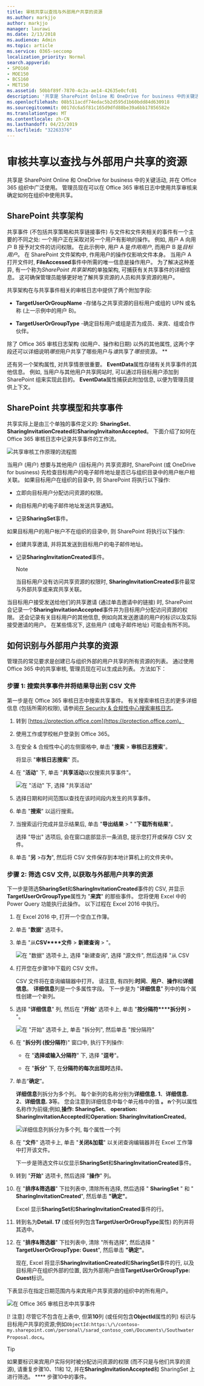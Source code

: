 ```yaml
---
title: 审核共享以查找与外部用户共享的资源
ms.author: markjjo
author: markjjo
manager: laurawi
ms.date: 2/13/2018
ms.audience: Admin
ms.topic: article
ms.service: O365-seccomp
localization_priority: Normal
search.appverid:
- SPO160
- MOE150
- BCS160
- MET150
ms.assetid: 50bbf89f-7870-4c2a-ae14-42635e0cfc01
description: '共享是 SharePoint Online 和 OneDrive for business 中的关键活动。 管理员现在可以在 Office 365 审核日志中使用共享审核来确定如何在组织中使用共享。 '
ms.openlocfilehash: 08b511acdf74edac5b2d595d1b60bdd84d630918
ms.sourcegitcommit: 0017dc6a5f81c165d9dfd88be39a6bb17856582e
ms.translationtype: MT
ms.contentlocale: zh-CN
ms.lasthandoff: 04/23/2019
ms.locfileid: "32263376"
---
```

# <a name="use-sharing-auditing-in-the-office-365-audit-log"></a>审核共享以查找与外部用户共享的资源

共享是 SharePoint Online 和 OneDrive for business 中的关键活动, 并在 Office 365 组织中广泛使用。 管理员现在可以在 Office 365 审核日志中使用共享审核来确定如何在组织中使用共享。 
  
## <a name="the-sharepoint-sharing-schema"></a>SharePoint 共享架构

共享事件 (不包括共享策略和共享链接事件) 与文件和文件夹相关的事件有一个主要的不同之处: 一个用户正在采取对另一个用户有影响的操作。 例如, 用户 A 向用户 B 授予对文件的访问权限。 在此示例中, 用户 A 是*作用用户*, 而用户 B 是*目标用户*。 在 SharePoint 文件架构中, 作用用户的操作仅影响文件本身。 当用户 A 打开文件时, **FileAccessed**事件中所需的唯一信息是操作用户。 为了解决这种差异, 有一个称为*SharePoint 共享架构*的单独架构, 可捕获有关共享事件的详细信息。 这可确保管理员能够更好地了解共享资源的人员和共享资源的用户。 
  
共享架构在与共享事件相关的审核日志中提供了两个附加字段: 
  
- **TargetUserOrGroupName** -存储与之共享资源的目标用户或组的 UPN 或名称 (上一示例中的用户 B)。 
    
- **TargetUserOrGroupType** -确定目标用户或组是否为成员、来宾、组或合作伙伴。 
    
除了 Office 365 审核日志架构 (如用户、操作和日期) 以外的其他属性, 这两个字段还可以详细说明*哪些*用户共享了哪些用户与*谁*共享了*哪些*资源。 ** 
  
还有另一个架构属性, 对共享情景很重要。 **EventData**属性存储有关共享事件的其他信息。 例如, 当用户与其他用户共享网站时, 可以通过将目标用户添加到 SharePoint 组来实现此目的。 **EventData**属性捕获此附加信息, 以便为管理员提供上下文。 

## <a name="the-sharepoint-sharing-model-and-sharing-events"></a>SharePoint 共享模型和共享事件

共享实际上是由三个单独的事件定义的: **SharingSet**、 **SharingInvitationCreated**和**SharingInvitaitonAccepted**。 下面介绍了如何在 Office 365 审核日志中记录共享事件的工作流。 
  
![共享审核工作原理的流程图](media/d83dd40f-919b-484f-bfd6-5dc8de31bff6.png)
  
当用户 (用户) 想要与其他用户 (目标用户) 共享资源时, SharePoint (或 OneDrive for business) 先检查目标用户的电子邮件地址是否已与组织目录中的用户帐户相关联。 如果目标用户在组织的目录中, 则 SharePoint 将执行以下操作:
  
-  立即向目标用户分配访问资源的权限。 
    
- 向目标用户的电子邮件地址发送共享通知。
    
- 记录**SharingSet**事件。 
    
 如果目标用户的用户帐户不在组织的目录中, 则 SharePoint 将执行以下操作: 
  
- 创建共享邀请, 并将其发送到目标用户的电子邮件地址。
    
- 记录**SharingInvitationCreated**事件。 
    
    > [!NOTE]
    > 当目标用户没有访问共享资源的权限时, **SharingInvitationCreated**事件最常与外部共享或来宾共享关联。 
  
当目标用户接受发送给他们的共享邀请 (通过单击邀请中的链接) 时, SharePoint 会记录一个**SharingInvitationAccepted**事件并为目标用户分配访问资源的权限。 还会记录有关目标用户的其他信息, 例如向其发送邀请的用户的标识以及实际接受邀请的用户。 在某些情况下, 这些用户 (或电子邮件地址) 可能会有所不同。 
  

  
## <a name="how-to-identify-resources-shared-with-external-users"></a>如何识别与外部用户共享的资源

管理员的常见要求是创建已与组织外部的用户共享的所有资源的列表。 通过使用 Office 365 中的共享审核, 管理员现在可以生成此列表。 方法如下：
  
### <a name="step-1-search-for-sharing-events-and-export-the-results-to-a-csv-file"></a>步骤 1: 搜索共享事件并将结果导出到 CSV 文件

第一步是在 Office 365 审核日志中搜索共享事件。 有关搜索审核日志的更多详细信息 (包括所需的权限), 请参阅[在 Security & 合规性中心搜索审核日志](search-the-audit-log-in-security-and-compliance.md)。
  
1. 转到 [https://protection.office.com](https://protection.office.com)。
    
2. 使用工作或学校帐户登录到 Office 365。
    
3. 在安全 & 合规性中心的左侧窗格中, 单击 "**搜索**  > **审核日志搜索**"。
    
    将显示 "**审核日志搜索**" 页。 
    
4. 在 "**活动**" 下, 单击 "**共享活动**以仅搜索共享事件"。 
    
    ![在 "活动" 下, 选择 "共享活动"](media/46bb25b7-1eb2-4adf-903a-cc9ab58639f9.png)
  
5.  选择日期和时间范围以查找在该时间段内发生的共享事件。 
    
6. 单击 "**搜索**" 以运行搜索。 
    
7. 当搜索运行完成并显示结果后, 单击 "**导出结果** \> " "**下载所有结果**"。
    
    选择 "导出" 选项后, 会在窗口底部显示一条消息, 提示您打开或保存 CSV 文件。
    
8. 单击 "**另** \>存**为**", 然后将 CSV 文件保存到本地计算机上的文件夹中。 
    

  
### <a name="step-2-filter-the-csv-file-for-resources-shared-with-external-users"></a>步骤 2: 筛选 CSV 文件, 以获取与外部用户共享的资源

下一步是筛选**SharingSet**和**SharingInvitationCreated**事件的 CSV, 并显示**TargetUserOrGroupType**属性为 "**来宾**" 的那些事件。 您将使用 Excel 中的 Power Query 功能执行此操作。 以下过程在 Excel 2016 中执行。 
  
1. 在 Excel 2016 中, 打开一个空白工作簿。
    
2. 单击 "**数据**" 选项卡。 
    
3. 单击 "从**CSV****文件** \> **新建查询** \> "。
    
    ![在 "数据" 选项卡上, 选择 "新建查询", 选择 "源文件", 然后选择 "从 CSV](media/5170ab34-b449-40ea-bd3f-f1432c1c5973.png)
  
4. 打开您在步骤1中下载的 CSV 文件。
    
    CSV 文件将在查询编辑器中打开。 请注意, 有四列:**时间**、**用户**、**操作**和**详细信息**。 **详细信息**列是一个多属性字段。 下一步是为 "**详细信息**" 列中的每个属性创建一个新列。 
    
5. 选择 "**详细信息**" 列, 然后在 "**开始**" 选项卡上, 单击 "**按分隔符****拆分列** \> "。
    
    ![在 "开始" 选项卡上, 单击 "拆分列", 然后单击 "按分隔符"](media/aeb503e8-565b-42ea-91e2-9f127a74c00c.png)
  
6. 在 "**拆分列 (按分隔符**)" 窗口中, 执行下列操作: 
    
      - 在 "**选择或输入分隔符**" 下, 选择 "**逗号**"。
    
      - 在 "**拆分**" 下, 在**分隔符的每次出现时**选择。
    
7. 单击“**确定**”。
    
    **详细信息**列拆分为多个列。 每个新列的名称分别为**详细信息. 1**、**详细信息. 2**、**详细信息. 3**等。 您会注意到详细信息中每个单元格中的值 **。 n**个列以属性名称作为前缀;例如,**操作: SharingSet**、 **operation: SharingInvitationAccepted**和**Operation: SharingInvitationCreated**。
    
    ![详细信息列拆分为多个列, 每个属性一个列](media/4b104ead-0313-4bd4-b2a9-f143ccb378ac.png)
  
8. 在 "**文件**" 选项卡上, 单击 "**关闭&amp;加载**" 以关闭查询编辑器并在 Excel 工作簿中打开该文件。 
    
    下一步是筛选文件以仅显示**SharingSet**和**SharingInvitationCreated**事件。 
    
9. 转到 "**开始**" 选项卡, 然后选择 "**操作**" 列。 
    
10. 在 "**排序&amp;筛选器**" 下拉列表中, 清除所有选择, 然后选择 " **SharingSet** " 和 " **SharingInvitationCreated**", 然后单击 **"确定"**。
    
    Excel 显示**SharingSet**和**SharingInvitationCreated**事件的行。 
    
11. 转到名为**Detail. 17** (或任何列包含**TargetUserOrGroupType**属性) 的列并将其选中。 
    
12. 在 "**排序&amp;筛选器**" 下拉列表中, 清除 "所有选择", 然后选择 " **TargetUserOrGroupType: Guest**", 然后单击 **"确定"**。
    
    现在, Excel 将显示**SharingInvitationCreated**和**SharingSet**事件的行, 以及目标用户在组织外部的位置, 因为外部用户由值**TargetUserOrGroupType: Guest**标识。 
    
下表显示在指定日期范围内与来宾用户共享资源的组织中的所有用户。
  
![在 Office 365 审核日志中共享事件](media/0e0ecbe3-c794-4ca6-a2ca-63478fb3bb34.png)
  
[! 注意] 尽管它不包含在上表中, 但第**10**列 (或任何包含**ObjectId**属性的列) 标识与目标用户共享的资源;例如`ObjectId:https:\/\/contoso-my.sharepoint.com\/personal\/sarad_contoso_com\/Documents\/Southwater Proposal.docx`。
  
> [!TIP]
> 如果要标识来宾用户实际何时被分配访问资源的权限 (而不只是与他们共享的资源), 请重复步骤10、11和 12, 并在**SharingInvitationAccepted**和 SharingSet 上进行筛选。 **** 步骤10中的事件。 
